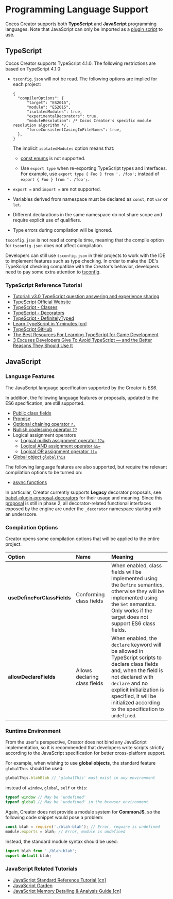 # Programming Language Support

Cocos Creator supports both **TypeScript** and **JavaScript** programming languages. Note that JavaScript can only be imported as a [plugin script](external-scripts.md) to use.

## TypeScript

Cocos Creator supports TypeScript 4.1.0. The following restrictions are based on TypeScript 4.1.0:

- `tsconfig.json` will not be read. The following options are implied for each project:

  ```json5
  {
    "compilerOptions": {
        "target": "ES2015",
        "module": "ES2015",
        "isolatedModules": true,
        "experimentalDecorators": true,
        "moduleResolution": /* Cocos Creator's specific module resolution algorithm */,
        "forceConsistentCasingInFileNames": true,
    },
  }
  ```

  The implicit `isolatedModules` option means that:
    - [const enums](https://www.typescriptlang.org/docs/handbook/enums.html#const-enums) is not supported.

    - Use `export type` when re-exporting TypeScript types and interfaces. For example, use `export type { Foo } from '. /foo';` instead of `export { Foo } from '. /foo';`.

- `export =` and `import =` are not supported.

- Variables derived from namespace must be declared as `const`, not `var` or `let`.

- Different declarations in the same namespace do not share scope and require explicit use of qualifiers.

- Type errors during compilation will be ignored.

`tsconfig.json` is not read at compile time, meaning that the compile option for `tsconfig.json` does not affect compilation.

Developers can still use `tsconfig.json` in their projects to work with the IDE to implement features such as type checking. In order to make the IDE's TypeScript checking compatible with the Creator's behavior, developers need to pay some extra attention to [tsconfig](./tsconfig.md).

### TypeScript Reference Tutorial

- [Tutorial: v3.0 TypeScript question answering and experience sharing](https://discuss.cocos2d-x.org/t/tutorial-3-0-typescript-question-answering-and-experience-sharing/52932)
- [TypeScript Official Website](https://www.typescriptlang.org/)
- [TypeScript - Classes](https://www.typescriptlang.org/docs/handbook/classes.html)
- [TypeScript - Decorators](https://www.typescriptlang.org/docs/handbook/decorators.html)
- [TypeScript - DefinitelyTyped](http://definitelytyped.org/)
- [Learn TypeScript in Y minutes [cn]](https://learnxinyminutes.com/docs/zh-cn/typescript-cn/)
- [TypeScript GitHub](https://github.com/Microsoft/TypeScript)
- [The Best Resources For Learning TypeScript for Game Development](https://www.cocos.com/en/the-best-resources-for-learning-typescript-for-game-development)
- [3 Excuses Developers Give To Avoid TypeScript — and the Better Reasons They Should Use It](https://betterprogramming.pub/the-bad-reasons-people-avoid-typescript-and-the-better-reasons-why-they-shouldnt-86f8d98534de)

## JavaScript

### Language Features

The JavaScript language specification supported by the Creator is ES6.

In addition, the following language features or proposals, updated to the ES6 specification, are still supported.

- [Public class fields](https://developer.mozilla.org/en-US/docs/Web/JavaScript/Reference/Classes/Public_class_fields)
- [Promise](https://developer.mozilla.org/en-US/docs/Web/JavaScript/Reference/Global_Objects/Promise)
- [Optional chaining operator `?.`](https://developer.mozilla.org/en-US/docs/Web/JavaScript/Reference/Operators/Optional_chaining)
- [Nullish coalescing operator `??`](https://developer.mozilla.org/en-US/docs/Web/JavaScript/Reference/Operators/Nullish_coalescing_operator)
- Logical assignment operators
    - [Logical nullish assignment operator `??=`](https://developer.mozilla.org/en-US/docs/Web/JavaScript/Reference/Operators/Logical_nullish_assignment)
    - [Logical AND assignment operator `&&=`](https://developer.mozilla.org/en-US/docs/Web/JavaScript/Reference/Operators/Logical_AND_assignment)
    - [Logical OR assignment operator `||=`](https://developer.mozilla.org/en-US/docs/Web/JavaScript/Reference/Operators/Logical_OR_assignment)
- [Global object `globalThis`](https://developer.mozilla.org/en-US/docs/Web/JavaScript/Reference/Global_Objects/globalThis)

The following language features are also supported, but require the relevant compilation options to be turned on:

- [async functions](https://developer.mozilla.org/en-US/docs/Web/JavaScript/Reference/Statements/async_function)

In particular, Creator currently supports **Legacy** decorator proposals, see [babel-plugin-proposal-decorators](https://babeljs.io/docs/en/babel-plugin-proposal-decorators) for their usage and meaning. Since this [proposal](https://github.com/tc39/proposal-decorators) is still in phase 2, all decorator-related functional interfaces exposed by the engine are under the `_decorator` namespace starting with an underscore.

### Compilation Options

Creator opens some compilation options that will be applied to the entire project.

| Option | Name | Meaning |
| :-- | :--- | :-- |
| **useDefineForClassFields** | Conforming class fields | When enabled, class fields will be implemented using the `Define` semantics, otherwise they will be implemented using the `Set` semantics. Only works if the target does not support ES6 class fields.    |
| **allowDeclareFields** |Allows declaring class fields| When enabled, the `declare` keyword will be allowed in TypeScript scripts to declare class fields and, when the field is not declared with `declare` and no explicit initialization is specified, it will be initialized according to the specification to `undefined`. |The

### Runtime Environment

From the user's perspective, Creator does not bind any JavaScript implementation, so it is recommended that developers write scripts strictly according to the JavaScript specification for better cross-platform support.

For example, when wishing to use **global objects**, the standard feature `globalThis` should be used:

```js
globalThis.blahBlah // 'globalThis' must exist in any environment
```

instead of `window`, `global`, `self` or `this`:

```js
typeof window // May be 'undefined'
typeof global // May be 'undefined' in the browser environment
```

Again, Creator does not provide a module system for **CommonJS**, so the following code snippet would pose a problem:

```js
const blah = require('./blah-blah'); // Error, require is undefined
module.exports = blah; // Error, module is undefined
```

Instead, the standard module syntax should be used:

```js
import blah from './blah-blah';
export default blah;
```

### JavaScript Related Tutorials

- [JavaScript Standard Reference Tutorial [cn]](https://wangdoc.com/javascript/)
- [JavaScript Garden](https://bonsaiden.github.io/JavaScript-Garden/)
- [JavaScript Memory Detailing & Analysis Guide [cn]](https://mp.weixin.qq.com/s/EuJzQajlU8rpZprWkXbJVg)
